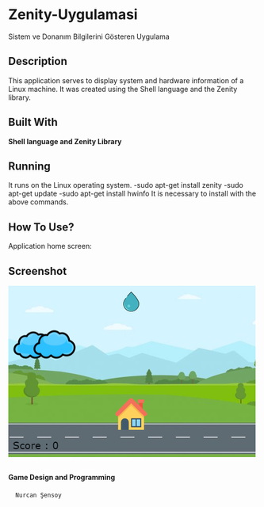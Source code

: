 # Zenity-Uygulamasi
Sistem ve Donanım Bilgilerini Gösteren Uygulama </br>

## **Description**</br>
This application serves to display system and hardware information of a Linux machine. It was created using the Shell language and the Zenity library.
</br>

## **Built With**</br>
**Shell language and Zenity Library** 

## **Running**</br>
It runs on the Linux operating system.
-sudo apt-get install zenity
-sudo apt-get update
-sudo apt-get install hwinfo
It is necessary to install with the above commands.

## **How To Use?**</br>
Application home screen:

## **Screenshot**
![Mavi Bulut](https://github.com/nurcansensoyy/nurcansensoyy.github.io/blob/main/images/screenshot.png)</br>

##

#### **Game Design and Programming**</br>
      Nurcan Şensoy
